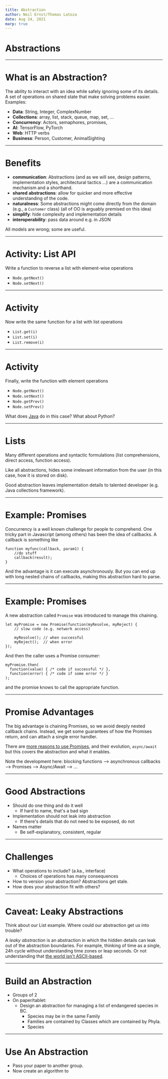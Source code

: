 ```yaml
---
title: Abstraction
author: Neil Ernst/Thomas Latoza
date: Aug 24, 2021
marp: true
---
```

# Abstractions
----

# What is an Abstraction?

The ability to interact with an idea while safely ignoring some of its details. A set of operations on shared state that make solving problems easier. Examples:

- **Data**: String, Integer, ComplexNumber
- **Collections**: array, list, stack, queue, map, set, ...
- **Concurrency**: Actors, semaphores, promises, 
- **AI**: TensorFlow, PyTorch
- **Web**: HTTP verbs
- **Business**: Person, Customer, AnimalSighting

----
# Benefits
* **communication**: Abstractions (and as we will see, design patterns, implementation styles, architectural tactics ...) are a communication mechanism and a shorthand.
* **shared** **abstractions**: allow for quicker and more effective understanding of the code.
* **naturalness**: Some abstractions might come directly from the domain (e.g., a `Customer` class) (all of OO is arguably premised on this idea)
* **simplify**: hide complexity and implementation details
* **interoperability**: pass data around e.g. in JSON


All models are wrong; some are useful. 

----

# Activity: List API
Write a function to reverse a list with element-wise operations 
* `Node.getNext()`
* `Node.setNext()`


----
# Activity
Now write the same function for a list with list operations
* `List.get(i)`
* `List.set(i)`
* `List.remove(i)`

----
# Activity
Finally, write the function with element operations
* `Node.getNext()`
* `Node.setNext()`
* `Node.getPrev()`
* `Node.setPrev()`

What does [Java](https://docs.oracle.com/javase/8/docs/api/java/util/List.html) do in this case? What about Python? 

----
# Lists
Many different operations and syntactic formulations (list comprehensions, direct access, function access).

Like all abstractions, hides some irrelevant information from the user (in this case, how it is stored on disk).

Good abstraction leaves implementation details to talented developer (e.g. Java collections framework).

----
# Example: Promises 

Concurrency is a well known challenge for people to comprehend. One tricky part in Javascript (among others) has been the idea of callbacks. A callback is something like
```
function myfunc(callback, param1) {
    //do stuff
    callback(result);
}
```
And the advantage is it can execute asynchronously. But you can end up with long nested chains of callbacks, making this abstraction hard to parse.

----
# Example: Promises
A new abstraction called `Promise` was introduced to manage this chaining. 

```
let myPromise = new Promise(function(myResolve, myReject) {
    // slow code (e.g. network access)

    myResolve(); // when successful
    myReject();  // when error
});
```
And then the caller uses a Promise consumer: 
```
myPromise.then(
  function(value) { /* code if successful */ },
  function(error) { /* code if some error */ }
);
```
and the promise knows to call the appropriate function. 

----
# Promise Advantages
The big advantage is chaining Promises, so we avoid deeply nested callback chains. Instead, we get some guarantees of how the Promises return, and can attach a single error handler. 

There are [more reasons to use Promises](https://developer.mozilla.org/en-US/docs/Web/JavaScript/Guide/Using_promises), and their evolution, `async/await` but this covers the abstraction and what it enables. 

Note the development here: blocking functions --> asynchronous callbacks --> Promises --> Async/Await --> ...


----
# Good Abstractions
- Should do one thing and do it well
  - If hard to name, that's a bad sign 
- Implementation should not leak into abstraction
  - If there's details that do not need to be exposed, do not 
- Names matter
  - Be self-explanatory, consistent, regular

----
# Challenges
- What operations to include? (a.ka., interface)
  - Choices of operations has many consequences
- How to version your abstraction? Abstractions get stale.
- How does your abstraction fit with others? 

<!-- ----
# Designing a Good Abstraction
(see [Joshua Bloch](https://static.googleusercontent.com/media/research.google.com/en//pubs/archive/32713.pdf)) -->


----
# Caveat: Leaky Abstractions
Think about our List example. Where could our abstraction get us into trouble? 

A *leaky abstraction* is an abstraction in which the hidden details can leak out of the abstraction boundaries. For example, thinking of time as a single, 24h cycle without understanding time zones or leap seconds. Or not understanding that [the world isn't ASCII-based](https://www.joelonsoftware.com/2003/10/08/the-absolute-minimum-every-software-developer-absolutely-positively-must-know-about-unicode-and-character-sets-no-excuses/).

---- 
# Build an Abstraction
* Groups of 2
* On paper/tablet:
    * Design an abstraction for managing a list of endangered species in BC. 
      * Species may be in the same Family
      * Families are contained by Classes which are contained by Phyla.
      * Species 

----
# Use An Abstraction
* Pass your paper to another group. 
* Now create an algorithm to 